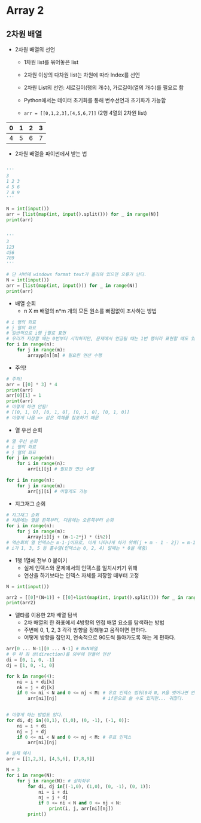 # Array 2

## 2차원 배열

- 2차원 배열의 선언

  - 1차원 list를 묶어놓은 list
  - 2차원 이상의 다차원 list는 차원에 따라 Index를 선언
  - 2차원 List의 선언: 세로길이(행의 개수), 가로길이(열의 개수)를 필요로 함
  - Python에서는 데이터 초기화를 통해 변수선언과 초기화가 가능함

  - `arr = [[0,1,2,3],[4,5,6,7]]` (2행 4열의 2차원 list)

| 0    | 1    | 2    | 3    |
| ---- | ---- | ---- | ---- |
| 4    | 5    | 6    | 7    |



- 2차원 배열을 파이썬에서 받는 법

```python

'''
3
1 2 3
4 5 6
7 8 9
'''

N = int(input())
arr = [list(map(int, input().split())) for _ in range(N)]
print(arr)


'''
3
123
456
789
'''

# 단 서버에 windows format text가 올라와 있으면 오류가 난다.
N = int(input()) 
arr = [list(map(int, input())) for _ in range(N)]
print(arr)


```



- 배열 순회
  - n X m 배열의 n*m 개의 모든 원소를 빠짐없이 조사하는 방법

```python
# i 행의 좌표
# j 열의 좌표
# 일반적으로 i행 j열로 표현
# 우리가 저장할 때는 0번부터 시작하지만, 문제에서 언급될 때는 1번 행이라 표현할 때도 있으니 주의!
for i in range(n):
    for j in range(m):
        arrayp[n][m] # 필요한 연산 수행
```



- 주의!

```python
# 주의!
arr = [[0] * 3] * 4
print(arr)
arr[0][1] = 1
print(arr)
# 이렇게 하면 안됨!
# [[0, 1, 0], [0, 1, 0], [0, 1, 0], [0, 1, 0]]
# 이렇게 나옴 => 같은 객체를 참조하기 때문
```



- 열 우선 순회

```python
# 열 우선 순회
# i 행의 좌표
# j 열의 좌표
for j in range(m):
    for i in range(n):
        arr[i][j] # 필요한 연산 수행
        
for i in range(n):
    for j in range(m):
        arr[j][i] # 이렇게도 가능
```



- 지그재그 순회

```python
# 지그재그 순회
# 처음에는 열을 왼쪽부터, 다음에는 오른쪽부터 순회
for i in range(n):
    for j in range(m):
        Array[i][j + (m-1-2*j) * (i%2)]
# 역순회의 열 인덱스는 m-1-j이므로, 이게 나타나게 하기 위해(j + m - 1 - 2j) = m-1-j
# i가 1, 3, 5 등 홀수열(인덱스는 0, 2, 4) 일때는 * 0을 해줌)
```



- 1행 1열에 전부 0 붙이기
  - 실제 인덱스와 문제에서의 인덱스를 일치시키기 위해
  - 연산을 하기보다는 인덱스 자체를 저장할 때부터 고정

```python
N = int(input())

arr2 = [[0]*(N+1)] + [[0]+list(map(int, input().split())) for _ in range(N)]
print(arr2)
```



- 델타를 이용한 2차 배열 탐색
  - 2차 배열의 한 좌표에서 4방향의 인접 배열 요소를 탐색하는 방법
  - 주변에 0, 1, 2, 3 각각 방향을 정해놓고 움직이면 편하다.
  - 어떻게 방향을 잡던지, 연속적으로 90도씩 돌아가도록 하는 게 편하다.

```python
arr[0 ... N-1][0 ... N-1] # NxN배열
# 우 하 좌 상(direction)를 외부에 만들어 연산
di = [0, 1, 0, -1]
dj = [1, 0, -1, 0]

for k in range(4):
	ni = i + di[k]
	nk = j + dj[k]
    if 0 <= ni < N and 0 <= nj < M: # 유효 인덱스 범위(0과 N, M을 벗어나면 안 되므로)
        arr[ni][nj] 				# if문으로 쓸 수도 있지만... 귀찮다.

        
# 이렇게 하는 방법도 있다.
for di, dj in[(0,1), (1,0), (0, -1), (-1, 0)]:
    ni = i + di
    nj = j + dj
    if 0 <= ni < N and 0 <= nj < M: # 유효 인덱스
        arr[ni][nj]
```

```python
# 실제 예시
arr = [[1,2,3], [4,5,6], [7,8,9]]

N = 3
for i in range(N):
    for j in range(N): # 상하좌우
        for di, dj in[(-1,0), (1,0), (0, -1), (0, 1)]:
            ni = i + di
            nj = j + dj
            if 0 <= ni < N and 0 <= nj < N:
                print(i, j, arr[ni][nj])
        print()
```

